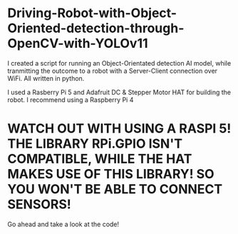 # Driving-Robot-with-Object-Oriented-detection-through-OpenCV-with-YOLOv11

I created a script for running an Object-Orientated detection AI model, while tranmitting the outcome to a robot with a Server-Client connection over WiFi. All written in python.

I used a Rasberry Pi 5 and Adafruit DC & Stepper Motor HAT for building the robot. I recommend using a Raspberry Pi 4

# WATCH OUT WITH USING A RASPI 5! THE LIBRARY RPi.GPIO ISN'T COMPATIBLE, WHILE THE HAT MAKES USE OF THIS LIBRARY! SO YOU WON'T BE ABLE TO CONNECT SENSORS!

Go ahead and take a look at the code!

